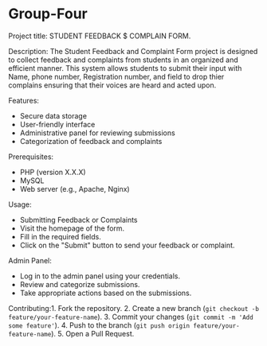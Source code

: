 # Group-Four
Project title: STUDENT FEEDBACK $ COMPLAIN FORM.

Description: The Student Feedback and Complaint Form project is designed to collect feedback and complaints from students in an organized and efficient manner. This system allows students to submit their input with Name, phone number, Registration number, and field to drop thier complains ensuring that their voices are heard and acted upon.

Features: 
- Secure data storage
- User-friendly interface
- Administrative panel for reviewing submissions
- Categorization of feedback and complaints

Prerequisites:
- PHP (version X.X.X)
- MySQL
- Web server (e.g., Apache, Nginx)

Usage:
- Submitting Feedback or Complaints
- Visit the homepage of the form.
- Fill in the required fields.
- Click on the "Submit" button to send your feedback or complaint.

Admin Panel:
- Log in to the admin panel using your credentials.
- Review and categorize submissions.
- Take appropriate actions based on the submissions.

Contributing:1. Fork the repository.
2. Create a new branch (`git checkout -b feature/your-feature-name`).
3. Commit your changes (`git commit -m 'Add some feature'`).
4. Push to the branch (`git push origin feature/your-feature-name`).
5. Open a Pull Request.




